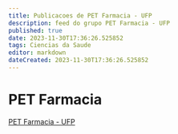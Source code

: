 ```yaml
---
title: Publicacoes de PET Farmacia - UFP
description: feed do grupo PET Farmacia - UFP
published: true
date: 2023-11-30T17:36:26.525852
tags: Ciencias da Saude
editor: markdown
dateCreated: 2023-11-30T17:36:26.525852
---
```


# PET Farmacia
[PET Farmacia - UFP](/grupo/203PETFarmaciaUFP.md)